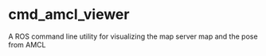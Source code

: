 # cmd_amcl_viewer
A ROS command line utility for visualizing the map server map and the pose from AMCL
